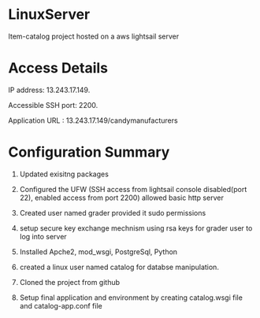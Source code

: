 # LinuxServer
Item-catalog project hosted on a aws lightsail server

# Access Details
IP address: 13.243.17.149.

Accessible SSH port: 2200.

Application URL : 13.243.17.149/candymanufacturers

# Configuration Summary

1. Updated exisitng packages

2. Configured the UFW (SSH access from lightsail console disabled(port 22), enabled access from port 2200)
  allowed basic http server

3. Created user named grader provided it sudo permissions

4. setup secure key exchange mechnism using rsa keys for grader user to log into server

5. Installed Apche2, mod_wsgi, PostgreSql, Python

6. created a linux user named catalog for databse manipulation.

7. Cloned the project from github

8. Setup final application and environment by creating catalog.wsgi file and catalog-app.conf file 
